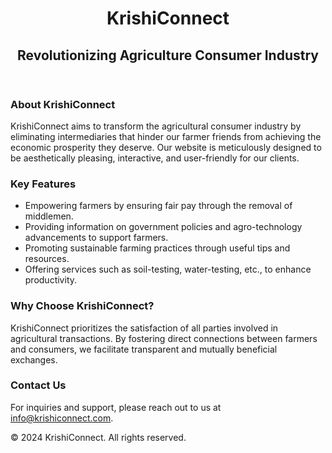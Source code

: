 <!DOCTYPE html>
<html lang="en">
<head>
</head>
<body>
    <div class="container">
        <header>
            <h1>KrishiConnect</h1>
            <h2>Revolutionizing Agriculture Consumer Industry</h2>
        </header>
        <section>
            <h3>About KrishiConnect</h3>
            <p>KrishiConnect aims to transform the agricultural consumer industry by eliminating intermediaries that hinder our farmer friends from achieving the economic prosperity they deserve. Our website is meticulously designed to be aesthetically pleasing, interactive, and user-friendly for our clients.</p>
        </section>
        <section>
            <h3>Key Features</h3>
            <ul>
                <li>Empowering farmers by ensuring fair pay through the removal of middlemen.</li>
                <li>Providing information on government policies and agro-technology advancements to support farmers.</li>
                <li>Promoting sustainable farming practices through useful tips and resources.</li>
                <li>Offering services such as soil-testing, water-testing, etc., to enhance productivity.</li>
            </ul>
        </section>
        <section>
            <h3>Why Choose KrishiConnect?</h3>
            <p>KrishiConnect prioritizes the satisfaction of all parties involved in agricultural transactions. By fostering direct connections between farmers and consumers, we facilitate transparent and mutually beneficial exchanges.</p>
        </section>
        <section>
            <h3>Contact Us</h3>
            <p>For inquiries and support, please reach out to us at <a href="mailto:info@krishiconnect.com">info@krishiconnect.com</a>.</p>
        </section>
        <footer>
            <p>&copy; 2024 KrishiConnect. All rights reserved.</p>
        </footer>
    </div>
</body>
</html>
